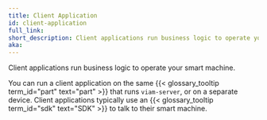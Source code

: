 ```yaml
---
title: Client Application
id: client-application
full_link:
short_description: Client applications run business logic to operate your smart machine.
aka:
---
```


Client applications run business logic to operate your smart machine.

You can run a client application on the same {{< glossary_tooltip term_id="part" text="part" >}} that runs `viam-server`, or on a separate device.
Client applications typically use an {{< glossary_tooltip term_id="sdk" text="SDK" >}} to talk to their smart machine.
